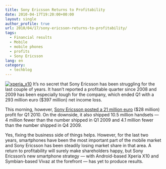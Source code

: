 ```yaml
---
title: Sony Ericsson Returns to Profitability
date: 2010-04-17T19:20:00+00:00
layout: single
author_profile: true
url: 2010/04/17/sony-ericsson-returns-to-profitability/
tags:
  - Financial results
  - Mobile
  - mobile phones
  - profits
  - Sony Ericsson
lang: en
category: 
  - techblog
---
```

[![xperia_x10](http://lh4.ggpht.com/_vaUVXcmC3OI/S8oC7qZPLyI/AAAAAAAAB_0/l-YeWWlO194/xperia_x10_thumb%5B2%5D.jpg?imgmax=800 "xperia_x10")](http://lh3.ggpht.com/_vaUVXcmC3OI/S8oC5lTO13I/AAAAAAAAB_w/lfX5yghH6iE/s1600-h/xperia_x10%5B4%5D.jpg) It’s no secret that Sony Ericsson has been struggling for the last couple of years. It hasn’t reported a profitable quarter since 2008 and 2009 has been especially tough for the company, which ended Q1 with a 293 million euro ($397 million) net income loss. 

This morning, however, [Sony Ericsson posted a 21 million euro](http://www.sonyericsson.com/cws/corporate/press/pressreleases/pressreleasedetails/q12010semcfinancialsrelease-20100416) ($28 million) profit for Q1 2010. On the downside, it also shipped 10.5 million handsets — 4 million fewer than the number shipped in Q1 2009 and 4.1 million fewer than the number shipped in Q4 2009. 

Yes, fixing the business side of things helps. However, for the last two years, smartphones have been the most important part of the mobile market and Sony Ericsson has been steadily losing market share in that area. A return to profitability will surely make shareholders happy, but Sony Ericsson’s new smartphone strategy — with Android-based Xperia X10 and Symbian-based Vivaz at the forefront — has yet to produce results.
